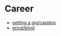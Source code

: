 # Career
- [getting a gig/casidoo](https://github.com/cassidoo/getting-a-gig)
- [grind/blind](https://www.techinterviewhandbook.org/)
